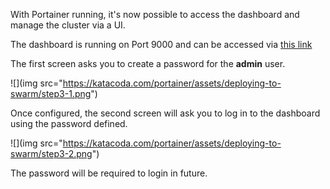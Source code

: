 With Portainer running, it's now possible to access the dashboard and manage the cluster via a UI.

The dashboard is running on Port 9000 and can be accessed via [this link](https://[[HOST_SUBDOMAIN]]-9000-[[KATACODA_HOST]].environments.katacoda.com)

The first screen asks you to create a password for the **admin** user.

![](img src="https://katacoda.com/portainer/assets/deploying-to-swarm/step3-1.png")

Once configured, the second screen will ask you to log in to the dashboard using the password defined.

![](img src="https://katacoda.com/portainer/assets/deploying-to-swarm/step3-2.png")

The password will be required to login in future.
